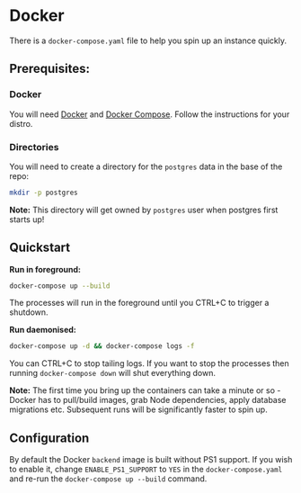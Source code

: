 # Docker

There is a `docker-compose.yaml` file to help you spin up an instance quickly.

## Prerequisites:

### Docker

You will need [Docker](https://docs.docker.com/get-docker/) and [Docker Compose](https://docs.docker.com/compose/install/). Follow the instructions for your distro.

### Directories

You will need to create a directory for the `postgres` data in the base of the repo:

```sh
mkdir -p postgres
```

**Note:** This directory will get owned by `postgres` user when postgres first starts up!

## Quickstart

**Run in foreground:**

```sh
docker-compose up --build
```

The processes will run in the foreground until you CTRL+C to trigger a shutdown.


**Run daemonised:**

```sh
docker-compose up -d && docker-compose logs -f
```
You can CTRL+C to stop tailing logs. If you want to stop the processes then running `docker-compose down` will shut everything down.

**Note:** The first time you bring up the containers can take a minute or so - Docker has to pull/build images, grab Node dependencies, apply database migrations etc. Subsequent runs will be significantly faster to spin up.


## Configuration

By default the Docker `backend` image is built without PS1 support. If you wish to enable it, change `ENABLE_PS1_SUPPORT` to `YES` in the `docker-compose.yaml` and re-run the `docker-compose up --build` command.
